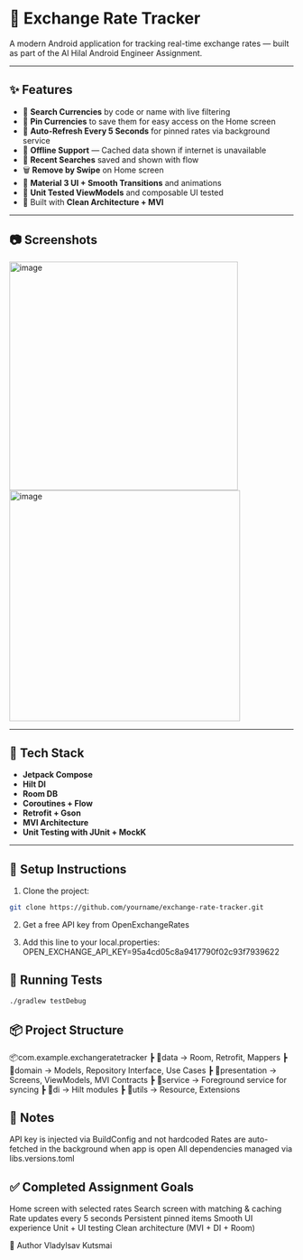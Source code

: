 # 💱 Exchange Rate Tracker

A modern Android application for tracking real-time exchange rates — built as part of the Al Hilal Android Engineer Assignment.

---

## ✨ Features

- 🔎 **Search Currencies** by code or name with live filtering
- 📌 **Pin Currencies** to save them for easy access on the Home screen
- 🔄 **Auto-Refresh Every 5 Seconds** for pinned rates via background service
- 🧠 **Offline Support** — Cached data shown if internet is unavailable
- 💬 **Recent Searches** saved and shown with flow
- 🗑️ **Remove by Swipe** on Home screen
- 🎨 **Material 3 UI + Smooth Transitions** and animations
- 🧪 **Unit Tested ViewModels** and composable UI tested
- 🧱 Built with **Clean Architecture + MVI**

---

## 📷 Screenshots

<img width="405" alt="image" src="https://github.com/user-attachments/assets/2b4a0d59-45ee-41ca-b93c-755493986e73" />
<img width="409" alt="image" src="https://github.com/user-attachments/assets/c2301890-27f9-4799-84f4-894d180ccf06" />

---

## 🧪 Tech Stack

- **Jetpack Compose**
- **Hilt DI**
- **Room DB**
- **Coroutines + Flow**
- **Retrofit + Gson**
- **MVI Architecture**
- **Unit Testing with JUnit + MockK**

---

## 🧰 Setup Instructions

1. Clone the project:

```bash
git clone https://github.com/yourname/exchange-rate-tracker.git
```
2. Get a free API key from OpenExchangeRates

3. Add this line to your local.properties:
OPEN_EXCHANGE_API_KEY=95a4cd05c8a9417790f02c93f7939622

## 🧪 Running Tests
```bash
./gradlew testDebug
```
## 📦 Project Structure
📦com.example.exchangeratetracker
 ┣ 📂data          → Room, Retrofit, Mappers
 ┣ 📂domain        → Models, Repository Interface, Use Cases
 ┣ 📂presentation  → Screens, ViewModels, MVI Contracts
 ┣ 📂service       → Foreground service for syncing
 ┣ 📂di            → Hilt modules
 ┣ 📂utils         → Resource, Extensions

## 📌 Notes
API key is injected via BuildConfig and not hardcoded
Rates are auto-fetched in the background when app is open
All dependencies managed via libs.versions.toml

## ✅ Completed Assignment Goals
 Home screen with selected rates
 Search screen with matching & caching
 Rate updates every 5 seconds
 Persistent pinned items
 Smooth UI experience
 Unit + UI testing
 Clean architecture (MVI + DI + Room)

👤 Author
Vladylsav Kutsmai
